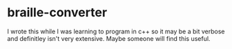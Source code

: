 # braille-converter
I wrote this while I was learning to program in c++ so it may be a bit verbose 
and definitley isn't very extensive. Maybe someone will find this useful. 

